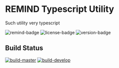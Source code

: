 # REMIND Typescript Utility

Such utility very typescript

![remind-badge](https://img.shields.io/badge/author-REMIND-black.svg?style=flat-square)
![license-badge](https://img.shields.io/badge/license-GPL--3.0-blue.svg?style=flat-square)
![version-badge](https://img.shields.io/badge/version-0.4.1-lightgrey.svg?style=flat-square)

## Build Status

[![build-master](https://jenkins.remind.de/buildStatus/icon?job=remind-util%2Fmaster&subject=master&style=flat-square)](https://jenkins.remind.de/job/remind-util/)
[![build-develop](https://jenkins.remind.de/buildStatus/icon?job=remind-util%2Fdevelop&subject=develop&style=flat-square)](https://jenkins.remind.de/job/remind-util/)
